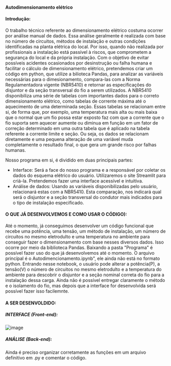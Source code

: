 #### Autodimensionamento elétrico

#### Introdução: 
O trabalho técnico referente ao dimensionamento elétrico costuma ocorrer por análise manual de dados. Essa análise geralmente é realizada com base no número de circuitos, métodos de instalação e outras condições identificadas na planta elétrica do local. Por isso, quando não realizada por profissionais a instalação está passível à riscos, que comprometem a segurança do local e da própria instalação. Com o objetivo de evitar possíveis acidentes ocasionados por desinstrução ou falha humana e facilitar o cálculo de dimensionamento elétrico, pretendemos criar um código em python, que utilize a bilioteca Pandas, para analizar as variáveis necessárias para o dimesionamento, compara-las com a Norma Regulamentadora vigente (NBR5410) e retornar as especificações do disjuntor e da seção transversal do fio a serem utilizados.
A NBR5410 disponibiliza uma série de tabelas com importantes dados para o correto dimensionamento elétrico, como tabelas de corrente máxima até o aquecimento de uma determinada seção. Essas tabelas se relacionam entre si, de forma que, por exemplo, uma temperatura mais alta ou mais baixa que o normal que um fio possa estar exposto faz com que a corrente que o fio suporta sem aquecer aumente ou diminua em função em um fator de correção determinado em uma outra tabela que é aplicado na tabela referente a corrente limite e seção. Ou seja, os dados se relacionam diretamente e uma pequena alteração de uma variável muda completamente o resultado final, o que gera um grande risco por falhas humanas.

Nosso programa em si, é dividido em duas principais partes: 
  - Interface: Será a face do nosso programa e a responsável por coletar os dados do esquema elétrico do usuário. Utilizaremos o site Streamlit para criá-la. Pretendemos fazer uma interface acessível e intuitiva. 
  - Análise de dados: Usando as variáveis disponibilizadas pelo usuário, relacionará estas com a NBR5410. Esta comparação, nos indicará qual será o disjuntor e a seção transversal do condutor mais indicados para o tipo de instalação especificado. 

#### O QUE JÁ DESENVOLVEMOS E COMO USAR O CÓDIGO):
Até o momento, já conseguimos desenvolver um código funcional que recebe uma potência, uma tensão, um método de instalação, um número de circuitos no mesmo eletrodulto e uma temperatura no ambiente para conseguir fazer o dimensionamento com base nesses diversos dados. Isso ocorre por meio da biblioteca Pandas. Baixando a pasta "Programa" é possível fazer uso do que já desenvolvemos até o momento. O arquivo princípal é o Autodimencionamento.ipynb", ele ainda não está no formato python. Entrando nesse notebook, o usuário pode alterar a potência(P), a tensão(V) o número de circuitos no mesmo eletrodulto e a temperatura do ambiente para descobrir o disjuntor e a seção nominal correta do fio para a instalação dessa carga. Ainda não é possível entregar claramente o método e o isolamento do fio, mas depois que a interface for desenvolvida será possível fazer isso facilemnte.

#### A SER DESENVOLDIDO:

##### INTERFACE (Front-end):
![image](https://github.com/emelyn23017/autodimensionamentoeletrico/assets/135053736/968dcd4e-403c-4dc9-87de-beb39a8ca194)


##### ANÁLISE (Back-end):
Ainda é preciso organizar corretamente as funções em um arquivo definitivo em .py e comentar o código.
